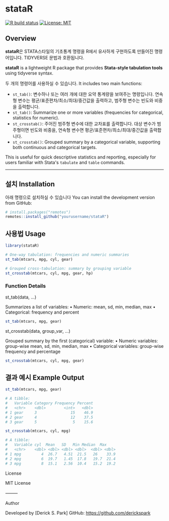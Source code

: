 # stataR

[![R build status](https://github.com/yourusername/stataR/workflows/R-CMD-check/badge.svg)](https://github.com/yourusername/stataR/actions)
[![License: MIT](https://img.shields.io/badge/License-MIT-yellow.svg)](LICENSE)

## Overview

**stataR**은 STATA스타일의 기초통계 명령을 R에서 유사하게 구현하도록 만들어진 명령어입니다. TIDYVERSE 문법과 호환됩니다.

**stataR** is a lightweight R package that provides **Stata-style tabulation tools** using tidyverse syntax.  

두 개의 명령어를 사용하실 수 있습니다. 
It includes two main functions:

- `st_tab()`: 변수하나 또는 여러 개에 대한 요약 통계량을 보여주는 명령입니다. 연속형 변수는 평균/표준편차/최소/최대/중간값을 출력하고, 범주형 변수는 빈도와 비중을 출력합니다.
- `st_tab()`: Summarize one or more variables (frequencies for categorical, statistics for numeric).
- `st_crosstab()`: 주어진 범주형 변수에 대한 교차표를 출력합니다. 대상 변수가 범주형이면 빈도와 비중을, 연속형 변수면 평균/표준편차/최소/최대/중간값을 출력합니다. 
- `st_crosstab()`: Grouped summary by a categorical variable, supporting both continuous and categorical targets.

This is useful for quick descriptive statistics and reporting, especially for users familiar with Stata's `tabulate` and `table` commands.

---

## 설치 Installation
아래 명령으로 설치하실 수 있습니다 
You can install the development version from GitHub:

```r
# install.packages("remotes")
remotes::install_github("yourusername/stataR")
```

## 사용법 Usage

```r
library(stataR)

# One-way tabulation: frequencies and numeric summaries
st_tab(mtcars, mpg, cyl, gear)

# Grouped cross-tabulation: summary by grouping variable
st_crosstab(mtcars, cyl, mpg, gear, hp)
```

### Function Details

st_tab(data, ...)

Summarizes a list of variables:
	•	Numeric: mean, sd, min, median, max
	•	Categorical: frequency and percent

```r
st_tab(mtcars, mpg, gear)
```

st_crosstab(data, group_var, ...)

Grouped summary by the first (categorical) variable:
	•	Numeric variables: group-wise mean, sd, min, median, max
	•	Categorical variables: group-wise frequency and percentage

```r
st_crosstab(mtcars, cyl, mpg, gear)
```


## 결과 예시 Example Output

```r
st_tab(mtcars, mpg, gear)

# A tibble:
#   Variable Category Frequency Percent
#   <chr>    <dbl>        <int>   <dbl>
# 1 gear     3               15    46.9
# 2 gear     4               12    37.5
# 3 gear     5                5    15.6
```

```r
st_crosstab(mtcars, cyl, mpg)

# A tibble:
#   Variable cyl  Mean   SD   Min Median  Max
#   <chr>    <dbl> <dbl> <dbl> <dbl>  <dbl> <dbl>
# 1 mpg         4  26.7   4.51  21.5   26    33.9
# 2 mpg         6  19.7   1.45  17.8   19.7  21.4
# 3 mpg         8  15.1   2.56  10.4   15.2  19.2
```

License

MIT License 

⸻

Author

Developed by [Derick S. Park]
GitHub: https://github.com/derickspark

